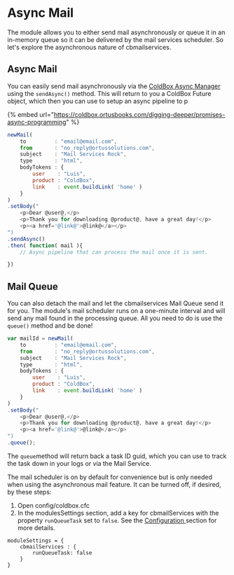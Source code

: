 # Async Mail

The module allows you to either send mail asynchronously or queue it in an in-memory queue so it can be delivered by the mail services scheduler.  So let's explore the asynchronous nature of cbmailservices.

## Async Mail

You can easily send mail asynchronously via the [ColdBox Async Manager](https://coldbox.ortusbooks.com/digging-deeper/promises-async-programming) using the `sendAsync()` method. This will return to you a ColdBox Future object, which then you can use to setup an async pipeline to p

{% embed url="https://coldbox.ortusbooks.com/digging-deeper/promises-async-programming" %}

```javascript
newMail( 
	to         : "email@email.com",
	from       : "no_reply@ortussolutions.com",
	subject    : "Mail Services Rock",
	type       : "html",
	bodyTokens : { 
		user    : "Luis", 
		product : "ColdBox", 
		link    : event.buildLink( 'home' )
	}
)
.setBody("
    <p>Dear @user@,</p>
    <p>Thank you for downloading @product@, have a great day!</p>
    <p><a href='@link@'>@link@</a></p> 
")
.sendAsync()
.then( function( mail ){
	// Async pipeline that can process the mail once it is sent.

})
```

## Mail Queue

You can also detach the mail and let the cbmailservices Mail Queue send it for you. The module's mail scheduler runs on a one-minute interval and will send any mail found in the processing queue. All you need to do is use the `queue()` method and be done!

```javascript
var mailId = newMail( 
	to         : "email@email.com",
	from       : "no_reply@ortussolutions.com",
	subject    : "Mail Services Rock",
	type       : "html",
	bodyTokens : { 
		user    : "Luis", 
		product : "ColdBox", 
		link    : event.buildLink( 'home' )
	}
)
.setBody("
    <p>Dear @user@,</p>
    <p>Thank you for downloading @product@, have a great day!</p>
    <p><a href='@link@'>@link@</a></p> 
")
.queue();
```

The `queue`method will return back a task ID guid, which you can use to track the task down in your logs or via the Mail Service.



The mail scheduler is on by default for convenience but is only needed when using the asynchronous mail feature. It can be turned off, if desired, by these steps:

1. Open config/coldbox.cfc
2. In the modulesSettings section, add a key for cbmailServices with the property `runQueueTask` set to `false`. See the [Configuration ](../essentials/configuration.md#runqueuetask)section for more details.

```
moduleSettings = {
	cbmailServices : {
		runQueueTask: false
	}
}
```
